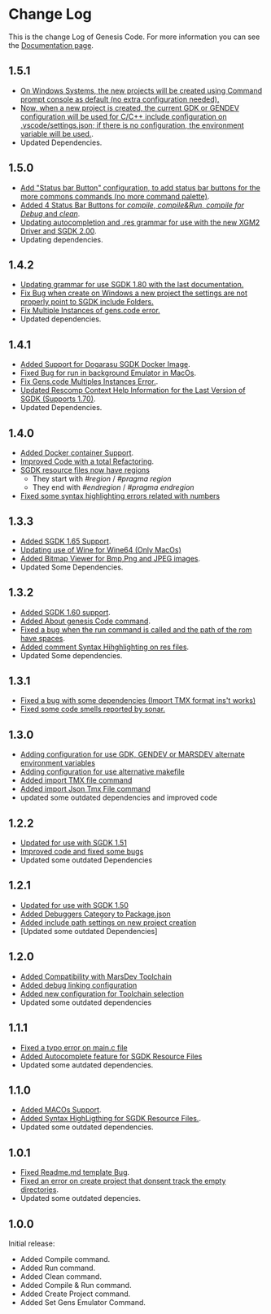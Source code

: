 # Change Log

This is the change Log of Genesis Code. For more information you can see the [Documentation page](https://zerasul.github.io/genesis-code-docs/).

## 1.5.1

* [On Windows Systems, the new projects will be created using Command prompt console as default (no extra configuration needed).](https://github.com/zerasul/genesis-code/pull/1180)
* [Now, when a new project is created, the current GDK or GENDEV configuration will be used for C/C++ include configuration on .vscode/settings.json; if there is no configuration, the environment variable will be used.](https://github.com/zerasul/genesis-code/issues/1198).
* Updated Dependencies.

## 1.5.0

* [Add "Status bar Button" configuration, to add status bar buttons for the more commons commands (no more command palette)](https://github.com/zerasul/genesis-code/issues/1087).
* [Added 4 Status Bar Buttons for _compile_, _compile&Run_, _compile for Debug_ and _clean_](https://github.com/zerasul/genesis-code/pull/951).
* [Updating autocompletion and .res grammar for use with the new XGM2 Driver and SGDK 2.00](https://github.com/zerasul/genesis-code/issues/928).
* Updating dependencies.

## 1.4.2

* [Updating grammar for use SGDK 1.80 with the last documentation.](https://github.com/zerasul/genesis-code/issues/774)
* [Fix Bug when create on Windows a new project the settings are not properly point to SGDK include Folders.](https://github.com/zerasul/genesis-code/issues/809)
* [Fix Multiple Instances of gens.code error.](https://github.com/zerasul/genesis-code/issues/794)
* Updated dependencies.

## 1.4.1

* [Added Support for Dogarasu SGDK Docker Image](https://github.com/zerasul/genesis-code/issues/627).
* [Fixed Bug for run in background Emulator in MacOs](https://github.com/zerasul/genesis-code/issues/52).
* [Fix Gens.code Multiples Instances Error.](https://github.com/zerasul/genesis-code/issues/672).
* [Updated Rescomp Context Help Information for the Last Version of SGDK (Supports 1.70)](https://github.com/zerasul/genesis-code/issues/545).
* Updated Dependencies.

## 1.4.0

* [Added Docker container Support](https://github.com/zerasul/genesis-code/issues/326).
* [Improved Code with a total Refactoring](https://github.com/zerasul/genesis-code/issues/350).
* [SGDK resource files now have regions](https://github.com/zerasul/genesis-code/pull/491)
    * They start with *#region* / *#pragma region*
    * They end with *#endregion* / *#pragma endregion*
* [Fixed some syntax highlighting errors related with numbers](https://github.com/zerasul/genesis-code/pull/491)

## 1.3.3

* [Added SGDK 1.65 Support](https://github.com/zerasul/genesis-code/issues/277).
* [Updating use of Wine for Wine64 (Only MacOs)](https://github.com/zerasul/genesis-code/issues/243)
* [Added Bitmap Viewer for Bmp,Png and JPEG images](https://github.com/zerasul/genesis-code/issues/206).
* Updated Some Dependencies.

## 1.3.2

* [Added SGDK 1.60 support](https://github.com/zerasul/genesis-code/issues/239).
* [Added About genesis Code command](https://github.com/zerasul/genesis-code/issues/207).
* [Fixed a bug when the run command is called and the path of the rom have spaces](https://github.com/zerasul/genesis-code/issues/75).
* [Added comment Syntax Hihghlighting on res files](https://github.com/zerasul/genesis-code/issues/233).
* Updated Some dependencies.

## 1.3.1

* [Fixed a bug with some dependencies (Import TMX format ins't works)](https://github.com/zerasul/genesis-code/issues/216)
* [Fixed some code smells reported by sonar.](https://github.com/zerasul/genesis-code/issues/214)

## 1.3.0

* [Adding configuration for use GDK, GENDEV or MARSDEV alternate environment variables](https://github.com/zerasul/genesis-code/issues/136)
* [Adding configuration for use alternative makefile](https://github.com/zerasul/genesis-code/issues/137)
* [Added import TMX file command](https://github.com/zerasul/genesis-code/issues/132)
* [Added import Json Tmx File command](https://github.com/zerasul/genesis-code/issues/132)
* updated some outdated dependencies and improved code

## 1.2.2

* [Updated for use with SGDK 1.51](https://github.com/zerasul/genesis-code/issues/128)
* [Improved code and fixed some bugs](https://github.com/zerasul/genesis-code/issues/133)
* Updated some outdated Dependencies

## 1.2.1

* [Updated for use with SGDK 1.50](https://github.com/zerasul/genesis-code/issues/122)
* [Added Debuggers Category to Package.json](https://github.com/zerasul/genesis-code/issues/121)
* [Added include path settings on new project creation](https://github.com/zerasul/genesis-code/issues/123)
* [Updated some outdated Dependencies]

## 1.2.0

* [Added Compatibility with MarsDev Toolchain](https://github.com/zerasul/genesis-code/issues/117)
* [Added debug linking configuration](https://github.com/zerasul/genesis-code/issues/66)
* [Added new configuration for Toolchain selection](https://github.com/zerasul/genesis-code/issues/117)
* Updated some outdated dependencies

## 1.1.1

* [Fixed a typo error on main.c file](https://github.com/zerasul/genesis-code/issues/62)
* [Added Autocomplete feature for SGDK Resource Files](https://github.com/zerasul/genesis-code/issues/53)
* Updated some autdated dependencies.

## 1.1.0

* [Added MACOs Support](https://github.com/zerasul/genesis-code/issues/16).
* [Added Syntax HighLigthing for SGDK Resource Files.](https://github.com/zerasul/genesis-code/issues/17).
* Updated some outdated dependencies.

## 1.0.1

* [Fixed Readme.md template Bug](https://github.com/zerasul/genesis-code/issues/18).
* [Fixed an error on create project that donsent track the empty directories](https://github.com/zerasul/genesis-code/issues/18).
* Updated some outdated depencies.

## 1.0.0

Initial release:

* Added Compile command.
* Added Run command.
* Added Clean command.
* Added Compile & Run command.
* Added Create Project command.
* Added Set Gens Emulator Command.
